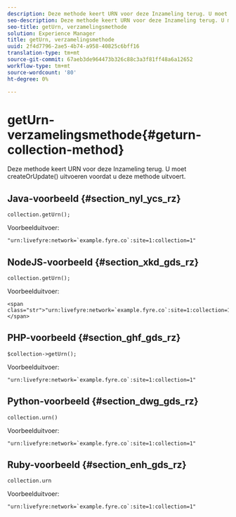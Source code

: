 ```yaml
---
description: Deze methode keert URN voor deze Inzameling terug. U moet createOrUpdate() uitvoeren voordat u deze methode uitvoert.
seo-description: Deze methode keert URN voor deze Inzameling terug. U moet createOrUpdate() uitvoeren voordat u deze methode uitvoert.
seo-title: getUrn, verzamelingsmethode
solution: Experience Manager
title: getUrn, verzamelingsmethode
uuid: 2f4d7796-2ae5-4b74-a958-40825c6bff16
translation-type: tm+mt
source-git-commit: 67aeb3de964473b326c88c3a3f81ff48a6a12652
workflow-type: tm+mt
source-wordcount: '80'
ht-degree: 0%

---
```



# getUrn-verzamelingsmethode{#geturn-collection-method}

Deze methode keert URN voor deze Inzameling terug. U moet createOrUpdate() uitvoeren voordat u deze methode uitvoert.

## Java-voorbeeld {#section_nyl_ycs_rz}

```
collection.getUrn(); 
```

Voorbeelduitvoer:

```
"urn:livefyre:network=`example.fyre.co`:site=1:collection=1" 
```

## NodeJS-voorbeeld {#section_xkd_gds_rz}

```
collection.getUrn(); 
```

Voorbeelduitvoer:

```
<span class="str">"urn:livefyre:network=`example.fyre.co`:site=1:collection=1"</span>
```

## PHP-voorbeeld {#section_ghf_gds_rz}

```
$collection->getUrn(); 
```

Voorbeelduitvoer:

```
"urn:livefyre:network=`example.fyre.co`:site=1:collection=1" 
```

## Python-voorbeeld {#section_dwg_gds_rz}

```
collection.urn() 
```

Voorbeelduitvoer:

```
"urn:livefyre:network=`example.fyre.co`:site=1:collection=1" 
```

## Ruby-voorbeeld {#section_enh_gds_rz}

```
collection.urn
```

Voorbeelduitvoer:

```
"urn:livefyre:network=`example.fyre.co`:site=1:collection=1" 
```

